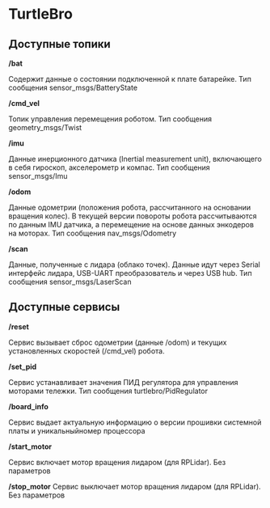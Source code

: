 # TurtleBro

## Доступные топики
**/bat**

Содержит данные о состоянии подключенной к плате батарейке. Тип сообщения sensor_msgs/BatteryState

**/cmd_vel**

Топик управления перемещения роботом. Тип сообщения geometry_msgs/Twist

**/imu**

Данные инерционного датчика (Inertial measurement unit), включающего в себя гироскоп, акселерометр и компас. Тип сообщения sensor_msgs/Imu

**/odom**

Данные одометрии (положения робота, рассчитанного на основании вращения колес). В текущей версии повороты робота рассчитываются по данным IMU датчика, а перемещение на основе данных энкодеров на моторах. Тип сообщения nav_msgs/Odometry

**/scan**

Данные, полученные с лидара (облако точек). Данные идут через Serial интерфейс лидара, USB-UART преобразователь и через USB hub. Тип сообщения sensor_msgs/LaserScan

## Доступные сервисы

**/reset**

Сервис вызывает сброс одометрии (данные /odom) и текущих установленных скоростей (/cmd_vel) робота.

**/set_pid**

Сервис устанавливает значения ПИД регулятора для управления моторами тележки. Тип сообщения turtlebro/PidRegulator

**/board_info**

Сервис выдает актуальную информацию о версии прошивки системной платы и уникальныйномер процессора

**/start_motor**

Сервис включает мотор вращения лидаром (для RPLidar). Без параметров

**/stop_motor**
Сервис выключает мотор вращения лидаром (для RPLidar). Без параметров
